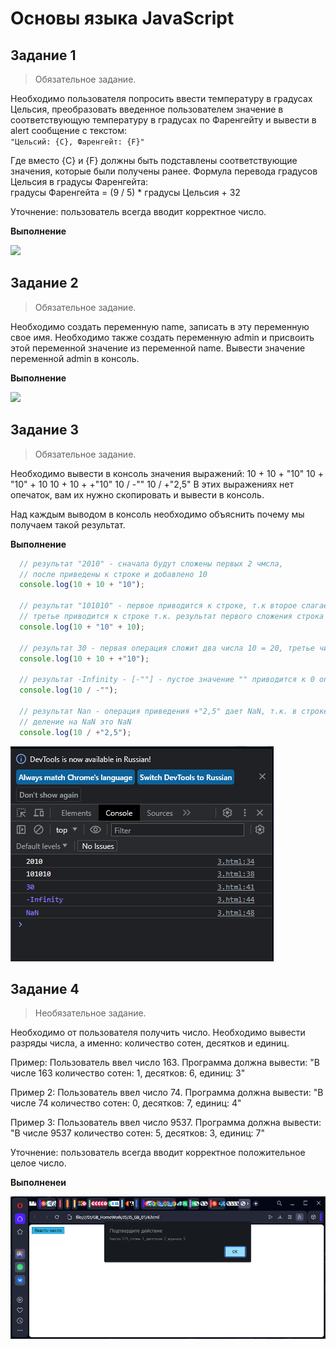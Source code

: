 # Основы языка JavaScript

## Задание 1

> Обязательное задание.

Необходимо пользователя попросить ввести температуру в градусах Цельсия,
преобразовать введенное пользователем значение в соответствующую температуру
в градусах по Фаренгейту и вывести в alert сообщение с текстом:<br>
```"Цельсий: {C}, Фаренгейт: {F}"```

Где вместо {C} и {F} должны быть подставлены соответствующие значения, которые
были получены ранее.
Формула перевода градусов Цельсия в градусы Фаренгейта:<br>
градусы Фаренгейта = (9 / 5) * градусы Цельсия + 32

Уточнение: пользователь всегда вводит корректное число.

**Выполнение**

![](img/image_01.png)


## Задание 2

> Обязательное задание.

Необходимо создать переменную name, записать в эту переменную свое имя.
Необходимо также создать переменную admin и присвоить этой переменной значение
из переменной name.
Вывести значение переменной admin в консоль.

**Выполнение**

![](img/image_02.png)

## Задание 3

> Обязательное задание.

Необходимо вывести в консоль значения выражений:
10 + 10 + "10"
10 + "10" + 10
10 + 10 + +"10"
10 / -""
10 / +"2,5"
В этих выражениях нет опечаток, вам их нужно скопировать и вывести в консоль.

Над каждым выводом в консоль необходимо объяснить почему мы получаем такой
результат.

**Выполнение**
```js
  // результат "2010" - сначала будут сложены первых 2 чмсла,
  // после приведены к строке и добавлено 10
  console.log(10 + 10 + "10");

  // результат "101010" - первое приводится к строке, т.к второе слагаемое строчное - "1010",
  // третье приводится к строке т.к. результат первого сложения строка
  console.log(10 + "10" + 10);

  // результат 30 - первая операция сложит два числа 10 = 20, третье число из строки приводится в число 
  console.log(10 + 10 + +"10");

  // результат -Infinity - [-""] - пустое значение "" приводится к 0 операцией -. Деление на -0 дает минус бесконечность 
  console.log(10 / -"");

  // результат Nan - операция приведения +"2,5" дает NaN, т.к. в строке присутствует недопустимый символ [,]
  // деление на NaN это NaN
  console.log(10 / +"2,5");
  ```
  
  ![](img/image_03.png)

## Задание 4

> Необязательное задание.

Необходимо от пользователя получить число.
Необходимо вывести разряды числа, а именно: количество сотен, десятков и единиц.

Пример:
Пользователь ввел число 163. Программа должна вывести:
"В числе 163 количество сотен: 1, десятков: 6, единиц: 3"

Пример 2:
Пользователь ввел число 74. Программа должна вывести:
"В числе 74 количество сотен: 0, десятков: 7, единиц: 4"

Пример 3:
Пользователь ввел число 9537. Программа должна вывести:
"В числе 9537 количество сотен: 5, десятков: 3, единиц: 7"

Уточнение: пользователь всегда вводит корректное положительное целое число.

**Выполненеи**

![](img/image_04.png)